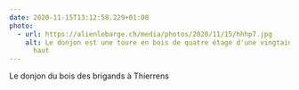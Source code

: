 ```yaml
---
date: 2020-11-15T13:12:58.229+01:00
photo:
  - url: https://alienlebarge.ch/media/photos/2020/11/15/hhhp7.jpg
    alt: Le donjon est une toure en bois de quatre étage d'une vingtaine de metre de
      haut
---
```

Le donjon du bois des brigands à Thierrens
